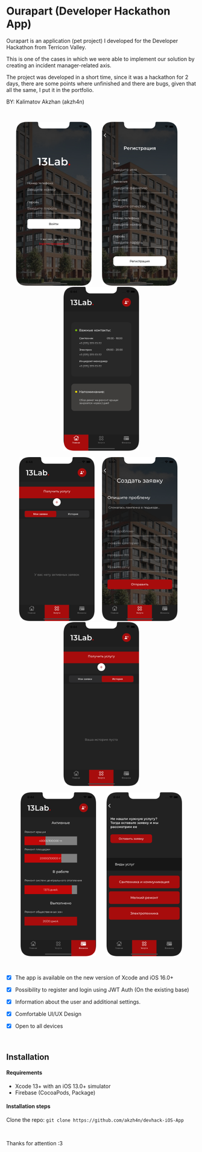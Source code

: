 # Ourapart (Developer Hackathon App)

Ourapart is an application (pet project) I developed for the Developer Hackathon from Terricon Valley. 

This is one of the cases in which we were able to implement our solution by creating an incident manager-related axis.

The project was developed in a short time, since it was a hackathon for 2 days, there are some points where unfinished and there are bugs, given that all the same, I put it in the portfolio.


BY: Kalimatov Akzhan (akzh4n) 

&nbsp;





<p align="center">
  <img src="https://github.com/akzh4n/devhack-iOS-App/blob/main/images/1.png" width="200" title="1">
  &nbsp;
  &nbsp;
  &nbsp;
  <img src="https://github.com/akzh4n/devhack-iOS-App/blob/main/images/2.png" width="200" title="2">
  &nbsp;
  &nbsp;
  &nbsp;
  <img src="https://github.com/akzh4n/devhack-iOS-App/blob/main/images/3.png" width="200" title="2">
  
</p>



<p align="center">
  <img src="https://github.com/akzh4n/devhack-iOS-App/blob/main/images/4.png" width="200" title="1">
  &nbsp;
  &nbsp;
  <img src="https://github.com/akzh4n/devhack-iOS-App/blob/main/images/8.png" width="200" title="1">
  &nbsp;
  &nbsp;
  <img src="https://github.com/akzh4n/devhack-iOS-App/blob/main/images/5.png" width="200" title="2">
 
</p>



<p align="center">
  <img src="https://github.com/akzh4n/devhack-iOS-App/blob/main/images/6.png" width="200" title="1">
  &nbsp;
  &nbsp;
  &nbsp;
   <img src="https://github.com/akzh4n/devhack-iOS-App/blob/main/images/7.png" width="200" title="1">
</p>

&nbsp;





- [x] The app is available on the new version of Xcode and iOS 16.0+ 
- [x] Possibility to register and login using JWT Auth (On the existing base)
- [x] Information about the user and additional settings.
- [x] Comfortable UI/UX Design
- [x] Open to all devices 


&nbsp;

## Installation

#### Requirements
- Xcode 13+ with an iOS 13.0+ simulator
- Firebase (CocoaPods, Package)


#### Installation steps
Clone the repo: `git clone https://github.com/akzh4n/devhack-iOS-App`





&nbsp;



Thanks for attention :3

